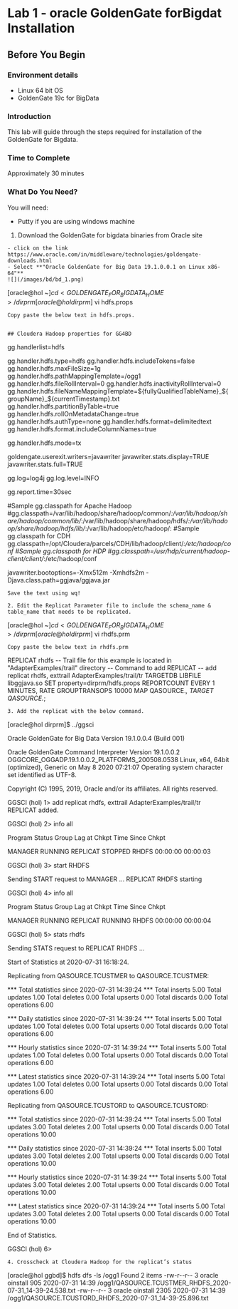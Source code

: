 # Lab 1 -  oracle GoldenGate forBigdat Installation

## Before You Begin
### Environment details 

- Linux 64 bit OS
- GoldenGate 19c for BigData


### Introduction
 This lab will guide through the steps required for installation of the GoldenGate for Bigdata.

### Time to Complete
Approximately 30 minutes


### What Do You Need?
You will need:
- Putty if you are using windows machine


1. Download the GoldenGate for bigdata binaries from Oracle site 

```
- click on the link https://www.oracle.com/in/middleware/technologies/goldengate-downloads.html
- Select **"Oracle GoldenGate for Big Data 19.1.0.0.1 on Linux x86-64"**
![](/images/bd/bd_1.png)
```


[oracle@hol ~]$cd <GOLDENGATE_FOR_BIGDATA_HOME>/dirprm
[oracle@hol dirprm]$ vi hdfs.props

```
Copy paste the below text in hdfs.props.


## Cloudera Hadoop properties for GG4BD

```
gg.handlerlist=hdfs

gg.handler.hdfs.type=hdfs
gg.handler.hdfs.includeTokens=false
gg.handler.hdfs.maxFileSize=1g
gg.handler.hdfs.pathMappingTemplate=/ogg1
gg.handler.hdfs.fileRollInterval=0
gg.handler.hdfs.inactivityRollInterval=0
gg.handler.hdfs.fileNameMappingTemplate=${fullyQualifiedTableName}_${groupName}_${currentTimestamp}.txt
gg.handler.hdfs.partitionByTable=true
gg.handler.hdfs.rollOnMetadataChange=true
gg.handler.hdfs.authType=none
gg.handler.hdfs.format=delimitedtext
gg.handler.hdfs.format.includeColumnNames=true

gg.handler.hdfs.mode=tx

goldengate.userexit.writers=javawriter
javawriter.stats.display=TRUE
javawriter.stats.full=TRUE

gg.log=log4j
gg.log.level=INFO

gg.report.time=30sec

#Sample gg.classpath for Apache Hadoop
#gg.classpath=/var/lib/hadoop/share/hadoop/common/*:/var/lib/hadoop/share/hadoop/common/lib/*:/var/lib/hadoop/share/hadoop/hdfs/*:/var/lib/hadoop/share/hadoop/hdfs/lib/*:/var/lib/hadoop/etc/hadoop/:
#Sample gg.classpath for CDH
gg.classpath=/opt/Cloudera/parcels/CDH/lib/hadoop/client/*:/etc/hadoop/conf
#Sample gg.classpath for HDP
#gg.classpath=/usr/hdp/current/hadoop-client/client/*:/etc/hadoop/conf

javawriter.bootoptions=-Xmx512m -Xmhdfs2m -Djava.class.path=ggjava/ggjava.jar
```
Save the text using wq!

2. Edit the Replicat Parameter file to include the schema_name & table_name that needs to be replicated.
```
[oracle@hol ~]$cd <GOLDENGATE_FOR_BIGDATA_HOME>/dirprm
[oracle@hol dirprm]$ vi rhdfs.prm

```
Copy paste the below text in rhdfs.prm
```
REPLICAT rhdfs
-- Trail file for this example is located in "AdapterExamples/trail" directory
-- Command to add REPLICAT
-- add replicat rhdfs, exttrail AdapterExamples/trail/tr
TARGETDB LIBFILE libggjava.so SET property=dirprm/hdfs.props
REPORTCOUNT EVERY 1 MINUTES, RATE
GROUPTRANSOPS 10000
MAP QASOURCE.*, TARGET QASOURCE.*;


```
3. Add the replicat with the below command.

```
[oracle@hol dirprm]$ ../ggsci

Oracle GoldenGate for Big Data
Version 19.1.0.0.4 (Build 001)

Oracle GoldenGate Command Interpreter
Version 19.1.0.0.2 OGGCORE_OGGADP.19.1.0.0.2_PLATFORMS_200508.0538
Linux, x64, 64bit (optimized), Generic on May  8 2020 07:21:07
Operating system character set identified as UTF-8.

Copyright (C) 1995, 2019, Oracle and/or its affiliates. All rights reserved.



GGSCI (hol) 1> add replicat rhdfs, exttrail AdapterExamples/trail/tr
REPLICAT added.


GGSCI (hol) 2> info all

Program     Status      Group       Lag at Chkpt  Time Since Chkpt

MANAGER     RUNNING
REPLICAT    STOPPED     RHDFS       00:00:00      00:00:03


GGSCI (hol) 3> start RHDFS

Sending START request to MANAGER ...
REPLICAT RHDFS starting


GGSCI (hol) 4> info all

Program     Status      Group       Lag at Chkpt  Time Since Chkpt

MANAGER     RUNNING
REPLICAT    RUNNING     RHDFS       00:00:00      00:00:04


GGSCI (hol) 5> stats rhdfs

Sending STATS request to REPLICAT RHDFS ...

Start of Statistics at 2020-07-31 16:18:24.

Replicating from QASOURCE.TCUSTMER to QASOURCE.TCUSTMER:

*** Total statistics since 2020-07-31 14:39:24 ***
        Total inserts                                      5.00
        Total updates                                      1.00
        Total deletes                                      0.00
        Total upserts                                      0.00
        Total discards                                     0.00
        Total operations                                   6.00

*** Daily statistics since 2020-07-31 14:39:24 ***
        Total inserts                                      5.00
        Total updates                                      1.00
        Total deletes                                      0.00
        Total upserts                                      0.00
        Total discards                                     0.00
        Total operations                                   6.00

*** Hourly statistics since 2020-07-31 14:39:24 ***
        Total inserts                                      5.00
        Total updates                                      1.00
        Total deletes                                      0.00
        Total upserts                                      0.00
        Total discards                                     0.00
        Total operations                                   6.00

*** Latest statistics since 2020-07-31 14:39:24 ***
        Total inserts                                      5.00
        Total updates                                      1.00
        Total deletes                                      0.00
        Total upserts                                      0.00
        Total discards                                     0.00
        Total operations                                   6.00

Replicating from QASOURCE.TCUSTORD to QASOURCE.TCUSTORD:

*** Total statistics since 2020-07-31 14:39:24 ***
        Total inserts                                      5.00
        Total updates                                      3.00
        Total deletes                                      2.00
        Total upserts                                      0.00
        Total discards                                     0.00
        Total operations                                  10.00

*** Daily statistics since 2020-07-31 14:39:24 ***
        Total inserts                                      5.00
        Total updates                                      3.00
        Total deletes                                      2.00
        Total upserts                                      0.00
        Total discards                                     0.00
        Total operations                                  10.00

*** Hourly statistics since 2020-07-31 14:39:24 ***
        Total inserts                                      5.00
        Total updates                                      3.00
        Total deletes                                      2.00
        Total upserts                                      0.00
        Total discards                                     0.00
        Total operations                                  10.00

*** Latest statistics since 2020-07-31 14:39:24 ***
        Total inserts                                      5.00
        Total updates                                      3.00
        Total deletes                                      2.00
        Total upserts                                      0.00
        Total discards                                     0.00
        Total operations                                  10.00

End of Statistics.


GGSCI (hol) 6> 

```
4. Crosscheck at Cloudera Hadoop for the replicat’s status

```
[oracle@hol ggbd]$ hdfs dfs -ls /ogg1
Found 2 items
-rw-r--r--   3 oracle oinstall        905 2020-07-31 14:39 /ogg1/QASOURCE.TCUSTMER_RHDFS_2020-07-31_14-39-24.538.txt
-rw-r--r--   3 oracle oinstall       2305 2020-07-31 14:39 /ogg1/QASOURCE.TCUSTORD_RHDFS_2020-07-31_14-39-25.896.txt
``` 



